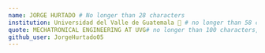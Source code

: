 ```yaml
---
name: JORGE HURTADO # No longer than 28 characters
institution: Universidad del Valle de Guatemala 🚩 # no longer than 58 characters
quote: MECHATRONICAL ENGINEERING AT UVG# no longer than 100 characters, avoid using quotes(") to guarantee the format remains the same.
github_user: JorgeHurtado05
---
```

